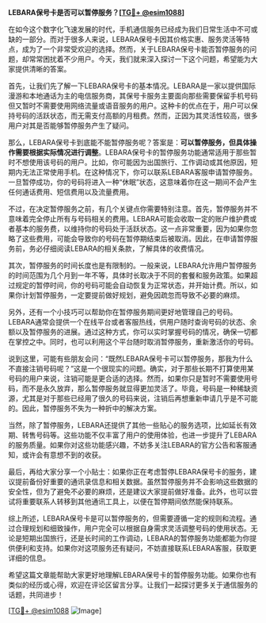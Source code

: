 **LEBARA保号卡是否可以暂停服务？[[TG💪+ @esim1088](https://t.me/s/esim1088)]**

在如今这个数字化飞速发展的时代，手机通信服务已经成为我们日常生活中不可或缺的一部分。而对于很多人来说，LEBARA保号卡因其价格实惠、服务灵活等特点，成为了一个非常受欢迎的选择。然而，关于LEBARA保号卡能否暂停服务的问题，却常常困扰着不少用户。今天，我们就来深入探讨一下这个问题，希望能为大家提供清晰的答案。

首先，让我们先了解一下LEBARA保号卡的基本情况。LEBARA是一家以提供国际漫游和本地通话为主的电信服务商，其保号卡服务主要面向那些需要保留手机号码但又暂时不需要使用网络流量或语音服务的用户。这种卡的优点在于，用户可以保持号码的活跃状态，而无需支付高额的月租费。然而，正因为其灵活性较高，很多用户对其是否能够暂停服务产生了疑问。

那么，LEBARA保号卡到底能不能暂停服务呢？答案是：**可以暂停服务，但具体操作需要根据实际情况进行调整**。LEBARA保号卡的暂停服务功能通常适用于那些暂时不想使用该号码的用户。比如，你可能因为出国旅行、工作调动或其他原因，短期内无法正常使用手机。在这种情况下，你可以联系LEBARA客服申请暂停服务。一旦暂停成功，你的号码将进入一种“休眠”状态，这意味着你在这一期间不会产生任何通话费用、短信费用以及流量费用。

不过，在决定暂停服务之前，有几个关键点你需要特别注意。首先，暂停服务并不意味着完全停止所有与号码相关的费用。LEBARA可能会收取一定的账户维护费或者基本的服务费，以维持你的号码处于活跃状态。这一点非常重要，因为如果你忽略了这些费用，可能会导致你的号码在暂停期结束后被取消。因此，在申请暂停服务前，务必仔细阅读LEBARA的相关条款，了解具体的收费情况。

其次，暂停服务的时间长度也是有限制的。一般来说，LEBARA允许用户暂停服务的时间范围为几个月到一年不等，具体时长取决于不同的套餐和服务政策。如果超过规定的暂停时间，你的号码可能会自动恢复为正常状态，并开始计费。所以，如果你计划暂停服务，一定要提前做好规划，避免因疏忽而导致不必要的麻烦。

另外，还有一个小技巧可以帮助你在暂停服务期间更好地管理自己的号码。LEBARA通常会提供一个在线平台或者客服热线，供用户随时查询号码的状态、余额以及暂停服务的进展。通过这种方式，你可以实时掌握号码的情况，确保一切都在掌控之中。同时，也可以利用这个平台随时取消暂停服务，重新激活你的号码。

说到这里，可能有些朋友会问：“既然LEBARA保号卡可以暂停服务，那我为什么不直接注销号码呢？”这是一个很现实的问题。确实，对于那些长期不打算使用某号码的用户来说，注销可能是更合适的选择。然而，如果你只是暂时不需要使用号码，而不是永久放弃，那么暂停服务就显得更加灵活了。毕竟，号码是一种稀缺资源，尤其是对于那些已经用了很久的号码来说，注销后再想重新申请几乎是不可能的。因此，暂停服务不失为一种折中的解决方案。

当然，除了暂停服务，LEBARA还提供了其他一些贴心的服务选项，比如延长有效期、转售号码等。这些功能不仅丰富了用户的使用体验，也进一步提升了LEBARA的服务质量。如果你对这些功能感兴趣，不妨多关注LEBARA的官方公告和客服通知，或许会有意想不到的收获。

最后，再给大家分享一个小贴士：如果你正在考虑暂停LEBARA保号卡的服务，建议提前备份好重要的通讯录信息和相关数据。虽然暂停服务并不会影响这些数据的安全性，但为了避免不必要的麻烦，还是建议大家提前做好准备。此外，也可以尝试将重要联系人转移到其他通讯工具上，以便在暂停期间依然能保持联系。

综上所述，LEBARA保号卡是可以暂停服务的，但需要遵循一定的规则和流程。通过合理规划和细致操作，用户完全可以根据自身需求灵活调整号码的使用状态。无论是短期出国旅行，还是长时间的工作调动，LEBARA的暂停服务功能都能为你提供便利和支持。如果你对这项服务还有疑问，不妨直接联系LEBARA客服，获取更详细的信息。

希望这篇文章能帮助大家更好地理解LEBARA保号卡的暂停服务功能。如果你也有类似的经历或心得，欢迎在评论区留言分享。让我们一起探讨更多关于通信服务的话题，共同进步！

[[TG💪+ @esim1088](https://t.me/s/esim1088) ![Image](https://i.postimg.cc/4NQfJmqS/Snipaste-2025-05-13-00-14-12.png)]